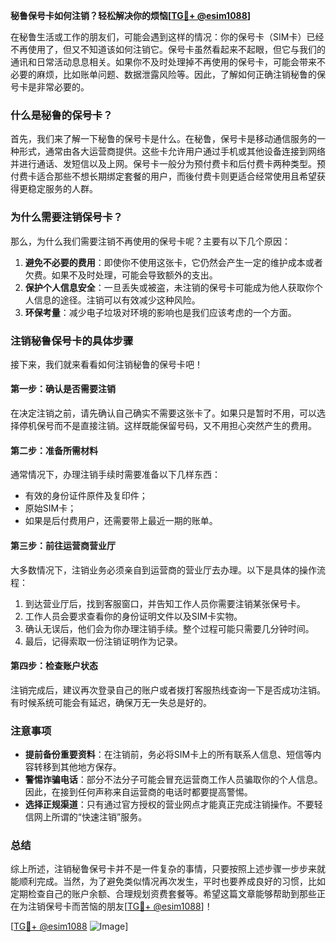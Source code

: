 **秘鲁保号卡如何注销？轻松解决你的烦恼[[TG💪+ @esim1088](https://t.me/s/esim1088)]**

在秘鲁生活或工作的朋友们，可能会遇到这样的情况：你的保号卡（SIM卡）已经不再使用了，但又不知道该如何注销它。保号卡虽然看起来不起眼，但它与我们的通讯和日常活动息息相关。如果你不及时处理掉不再使用的保号卡，可能会带来不必要的麻烦，比如账单问题、数据泄露风险等。因此，了解如何正确注销秘鲁的保号卡是非常必要的。

### 什么是秘鲁的保号卡？

首先，我们来了解一下秘鲁的保号卡是什么。在秘鲁，保号卡是移动通信服务的一种形式，通常由各大运营商提供。这些卡允许用户通过手机或其他设备连接到网络并进行通话、发短信以及上网。保号卡一般分为预付费卡和后付费卡两种类型。预付费卡适合那些不想长期绑定套餐的用户，而後付费卡则更适合经常使用且希望获得更稳定服务的人群。

### 为什么需要注销保号卡？

那么，为什么我们需要注销不再使用的保号卡呢？主要有以下几个原因：

1. **避免不必要的费用**：即使你不使用这张卡，它仍然会产生一定的维护成本或者欠费。如果不及时处理，可能会导致额外的支出。
2. **保护个人信息安全**：一旦丢失或被盗，未注销的保号卡可能成为他人获取你个人信息的途径。注销可以有效减少这种风险。
3. **环保考量**：减少电子垃圾对环境的影响也是我们应该考虑的一个方面。

### 注销秘鲁保号卡的具体步骤

接下来，我们就来看看如何注销秘鲁的保号卡吧！

#### 第一步：确认是否需要注销
在决定注销之前，请先确认自己确实不需要这张卡了。如果只是暂时不用，可以选择停机保号而不是直接注销。这样既能保留号码，又不用担心突然产生的费用。

#### 第二步：准备所需材料
通常情况下，办理注销手续时需要准备以下几样东西：
- 有效的身份证件原件及复印件；
- 原始SIM卡；
- 如果是后付费用户，还需要带上最近一期的账单。

#### 第三步：前往运营商营业厅
大多数情况下，注销业务必须亲自到运营商的营业厅去办理。以下是具体的操作流程：
1. 到达营业厅后，找到客服窗口，并告知工作人员你需要注销某张保号卡。
2. 工作人员会要求查看你的身份证明文件以及SIM卡实物。
3. 确认无误后，他们会为你办理注销手续。整个过程可能只需要几分钟时间。
4. 最后，记得索取一份注销证明作为记录。

#### 第四步：检查账户状态
注销完成后，建议再次登录自己的账户或者拨打客服热线查询一下是否成功注销。有时候系统可能会有延迟，确保万无一失总是好的。

### 注意事项
- **提前备份重要资料**：在注销前，务必将SIM卡上的所有联系人信息、短信等内容转移到其他地方保存。
- **警惕诈骗电话**：部分不法分子可能会冒充运营商工作人员骗取你的个人信息。因此，在接到任何声称来自运营商的电话时都要提高警惕。
- **选择正规渠道**：只有通过官方授权的营业网点才能真正完成注销操作。不要轻信网上所谓的“快速注销”服务。

### 总结

综上所述，注销秘鲁保号卡并不是一件复杂的事情，只要按照上述步骤一步步来就能顺利完成。当然，为了避免类似情况再次发生，平时也要养成良好的习惯，比如定期检查自己的账户余额、合理规划资费套餐等。希望这篇文章能够帮助到那些正在为注销保号卡而苦恼的朋友[[TG💪+ @esim1088](https://t.me/s/esim1088)]！

[[TG💪+ @esim1088](https://t.me/s/esim1088) ![Image](https://i.postimg.cc/4NQfJmqS/Snipaste-2025-05-13-00-14-12.png)]